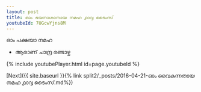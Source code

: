 ```yaml
---
layout: post
title: ഓം ഭയനാശാനായ നമഹ ൧൦൮ ടൈംസ്
youtubeId: 7UGcwYjns8M
---
```

 
 
 ഓം പക്ഷയാ നമഹ 
 
 -  ആരാണ് ചാന്ദ്ര രണ്ടാഴ്ച 
 
  
 
  
 
 
 
 
 
 


{% include youtubePlayer.html id=page.youtubeId %}
 
[Next]({{ site.baseurl }}{% link  split2/_posts/2016-04-21-ഓം വൈകുന്നതായ നമഹ ൧൦൮ ടൈംസ്.md%})
 
